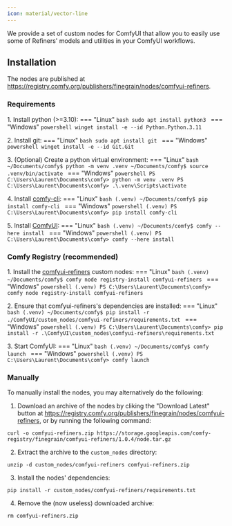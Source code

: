 ```yaml
---
icon: material/vector-line
---
```


We provide a set of custom nodes for ComfyUI that allow you to easily use some of Refiners' models and utilities in your ComfyUI workflows.

## Installation

The nodes are published at <https://registry.comfy.org/publishers/finegrain/nodes/comfyui-refiners>.

### Requirements

1\. Install python (>=3.10):
=== "Linux"
    ```bash
    sudo apt install python3
    ```
=== "Windows"
    ```powershell
    winget install -e --id Python.Python.3.11
    ```

2\. Install git:
=== "Linux"
    ```bash
    sudo apt install git
    ```
=== "Windows"
    ```powershell
    winget install -e --id Git.Git
    ```

3\. (Optional) Create a python virtual environment:
=== "Linux"
    ```bash
    ~/Documents/comfy$ python -m venv .venv
    ~/Documents/comfy$ source .venv/bin/activate
    ```
=== "Windows"
    ```powershell
    PS C:\Users\Laurent\Documents\comfy> python -m venv .venv
    PS C:\Users\Laurent\Documents\comfy> .\.venv\Scripts\activate
    ```

4\. Install [comfy-cli](https://docs.comfy.org/comfy-cli/getting-started):
=== "Linux"
    ```bash
    (.venv) ~/Documents/comfy$ pip install comfy-cli
    ```
=== "Windows"
    ```powershell
    (.venv) PS C:\Users\Laurent\Documents\comfy> pip install comfy-cli
    ```

5\. Install [ComfyUI](https://github.com/comfyanonymous/ComfyUI):
=== "Linux"
    ```bash
    (.venv) ~/Documents/comfy$ comfy --here install
    ```
=== "Windows"
    ```powershell
    (.venv) PS C:\Users\Laurent\Documents\comfy> comfy --here install
    ```

### Comfy Registry (recommended)

1\. Install the [comfyui-refiners](https://registry.comfy.org/publishers/finegrain/nodes/comfyui-refiners) custom nodes:
=== "Linux"
    ```bash
    (.venv) ~/Documents/comfy$ comfy node registry-install comfyui-refiners
    ```
=== "Windows"
    ```powershell
    (.venv) PS C:\Users\Laurent\Documents\comfy> comfy node registry-install comfyui-refiners
    ```

2\. Ensure that comfyui-refiners's dependencies are installed:
=== "Linux"
    ```bash
    (.venv) ~/Documents/comfy$ pip install -r ./ComfyUI/custom_nodes/comfyui-refiners/requirements.txt
    ```
=== "Windows"
    ```powershell
    (.venv) PS C:\Users\Laurent\Documents\comfy> pip install -r .\ComfyUI\custom_nodes\comfyui-refiners\requirements.txt
    ```

3\. Start ComfyUI:
=== "Linux"
    ```bash
    (.venv) ~/Documents/comfy$ comfy launch
    ```
=== "Windows"
    ```powershell
    (.venv) PS C:\Users\Laurent\Documents\comfy> comfy launch
    ```

### Manually

To manually install the nodes, you may alternatively do the following:

1. Download an archive of the nodes by cliking the "Download Latest" button at <https://registry.comfy.org/publishers/finegrain/nodes/comfyui-refiners>, or by running the following command:
```shell
curl -o comfyui-refiners.zip https://storage.googleapis.com/comfy-registry/finegrain/comfyui-refiners/1.0.4/node.tar.gz
```

2. Extract the archive to the `custom_nodes` directory:
```shell
unzip -d custom_nodes/comfyui-refiners comfyui-refiners.zip
```

3. Install the nodes' dependencies:
```shell
pip install -r custom_nodes/comfyui-refiners/requirements.txt
```

4. Remove the (now useless) downloaded archive:
```shell
rm comfyui-refiners.zip
```
